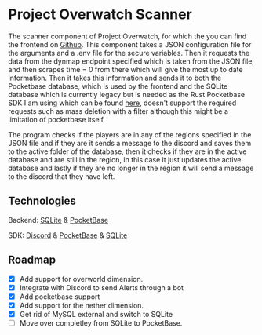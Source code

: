 # Project Overwatch Scanner

The scanner component of Project Overwatch, for which the you can find the frontend on [Github](https://github.com/Stetsed/project-overwatch-frontend). This component takes a JSON configuration file for the arguments and a .env file for the secure variables. Then it requests the data from the dynmap endpoint specified which is taken from the JSON file, and then scrapes time = 0 from there which will give the most up to date information. Then it takes this information and sends it to both the Pocketbase database, which is used by the frontend and the SQLite database which is currently legacy but is needed as the Rust Pocketbase SDK I am using which can be found [here](https://github.com/sreedevk/pocketbase-sdk-rust), doesn't support the required requests such as mass deletion with a filter although this might be a limitation of pocketbase itself.

The program checks if the players are in any of the regions specified in the JSON file and if they are it sends a message to the discord and saves them to the active folder of the database, then it checks if they are in the active database and are still in the region, in this case it just updates the active database and lastly if they are no longer in the region it will send a message to the discord that they have left.

## Technologies

Backend: [SQLite](https://github.com/sqlite/sqlite) & [PocketBase](https://github.com/pocketbase/pocketbase)

SDK: [Discord](https://github.com/serenity-rs/serenity) & [PocketBase](https://github.com/sreedevk/pocketbase-sdk-rust) & [SQLite](https://github.com/rusqlite/rusqlite)
## Roadmap

- [x] Add support for overworld dimension.
- [x] Integrate with Discord to send Alerts through a bot
- [x] Add pocketbase support
- [x] Add support for the nether dimension.
- [x] Get rid of MySQL external and switch to SQLite 
- [ ] Move over completley from SQLite to PocketBase.

